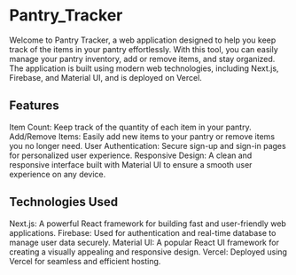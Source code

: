 # Pantry_Tracker

Welcome to Pantry Tracker, a web application designed to help you keep track of the items in your pantry effortlessly. With this tool, you can easily manage your pantry inventory, add or remove items, and stay organized. The application is built using modern web technologies, including Next.js, Firebase, and Material UI, and is deployed on Vercel.

## Features

Item Count: Keep track of the quantity of each item in your pantry.
Add/Remove Items: Easily add new items to your pantry or remove items you no longer need.
User Authentication: Secure sign-up and sign-in pages for personalized user experience.
Responsive Design: A clean and responsive interface built with Material UI to ensure a smooth user experience on any device.

## Technologies Used

Next.js: A powerful React framework for building fast and user-friendly web applications.
Firebase: Used for authentication and real-time database to manage user data securely.
Material UI: A popular React UI framework for creating a visually appealing and responsive design.
Vercel: Deployed using Vercel for seamless and efficient hosting.

